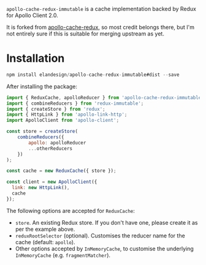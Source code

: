 `apollo-cache-redux-immutable` is a cache implementation backed by Redux for Apollo Client 2.0.

It is forked from [apollo-cache-redux](https://github.com/rportugal/apollo-cache-redux), so most credit belongs there, but I'm not entirely sure if this is suitable for merging upstream as yet.

# Installation
```javascript
npm install elandesign/apollo-cache-redux-immutable#dist --save
```

After installing the package:
```js
import { ReduxCache, apolloReducer } from 'apollo-cache-redux-immutable';
import { combineReducers } from 'redux-immutable';
import { createStore } from 'redux';
import { HttpLink } from 'apollo-link-http';
import ApolloClient from 'apollo-client';

const store = createStore(
    combineReducers({
        apollo: apolloReducer
        ...otherReducers
    })
);

const cache = new ReduxCache({ store });

const client = new ApolloClient({
  link: new HttpLink(),
  cache
});
```

The following options are accepted for `ReduxCache`:
* `store`. An existing Redux store. If you don't have one, please create it as per the example above.
* `reduxRootSelector` (optional). Customises the reducer name for the cache (default: `apollo`).
* Other options accepted by `InMemoryCache`, to customise the underlying `InMemoryCache` (e.g. `fragmentMatcher`).
